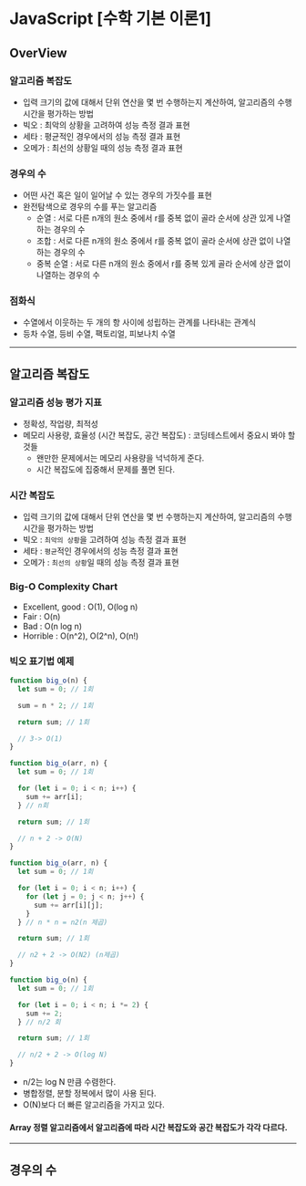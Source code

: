 # JavaScript [수학 기본 이론1]

## OverView

### 알고리즘 복잡도

- 입력 크기의 값에 대해서 단위 연산을 몇 번 수행하는지 계산하여, 알고리즘의 수행 시간을 평가하는 방법
- 빅오 : 최악의 상황을 고려하여 성능 측정 결과 표현
- 세타 : 평균적인 경우에서의 성능 측정 결과 표현
- 오메가 : 최선의 상황일 때의 성능 측정 결과 표현

### 경우의 수

- 어떤 사건 혹은 일이 일어날 수 있는 경우의 가짓수를 표현
- 완전탐색으로 경우의 수를 푸는 알고리즘
  - 순열 : 서로 다른 n개의 원소 중에서 r를 중복 없이 골라 순서에 상관 있게 나열하는 경우의 수
  - 조합 : 서로 다른 n개의 원소 중에서 r를 중복 없이 골라 순서에 상관 없이 나열하는 경우의 수
  - 중복 순열 : 서로 다른 n개의 원소 중에서 r를 중복 있게 골라 순서에 상관 없이 나열하는 경우의 수

### 점화식

- 수열에서 이웃하는 두 개의 항 사이에 성립하는 관계를 나타내는 관계식
- 등차 수열, 등비 수열, 팩토리얼, 피보나치 수열

---

## 알고리즘 복잡도

### 알고리즘 성능 평가 지표

- 정확성, 작업량, 최적성
- 메모리 사용량, 효율성 (시간 복잡도, 공간 복잡도) : 코딩테스트에서 중요시 봐야 할 것들
  - 왠만한 문제에서는 메모리 사용량을 넉넉하게 준다.
  - 시간 복잡도에 집중해서 문제를 풀면 된다.

### 시간 복잡도

- 입력 크기의 값에 대해서 단위 연산을 몇 번 수행하는지 계산하여, 알고리즘의 수행 시간을 평가하는 방법
- 빅오 : `최악의 상황`을 고려하여 성능 측정 결과 표현
- 세타 : `평균`적인 경우에서의 성능 측정 결과 표현
- 오메가 : `최선의 상황`일 때의 성능 측정 결과 표현

### Big-O Complexity Chart

- Excellent, good : O(1), O(log n)
- Fair : O(n)
- Bad : O(n log n)
- Horrible : O(n^2), O(2^n), O(n!)

### 빅오 표기법 예제

```javascript
function big_o(n) {
  let sum = 0; // 1회

  sum = n * 2; // 1회

  return sum; // 1회

  // 3-> O(1)
}
```

```javascript
function big_o(arr, n) {
  let sum = 0; // 1회

  for (let i = 0; i < n; i++) {
    sum += arr[i];
  } // n회

  return sum; // 1회

  // n + 2 -> O(N)
}
```

```javascript
function big_o(arr, n) {
  let sum = 0; // 1회

  for (let i = 0; i < n; i++) {
    for (let j = 0; j < n; j++) {
      sum += arr[i][j];
    }
  } // n * n = n2(n 제곱)

  return sum; // 1회

  // n2 + 2 -> O(N2) (n제곱)
}
```

```javascript
function big_o(n) {
  let sum = 0; // 1회

  for (let i = 0; i < n; i *= 2) {
    sum += 2;
  } // n/2 회

  return sum; // 1회

  // n/2 + 2 -> O(log N)
}
```

- n/2는 log N 만큼 수렴한다.
- 병합정렬, 분할 정복에서 많이 사용 된다.
- O(N)보다 더 빠른 알고리즘을 가지고 있다.

#### Array 정렬 알고리즘에서 알고리즘에 따라 시간 복잡도와 공간 복잡도가 각각 다르다.

---

## 경우의 수
